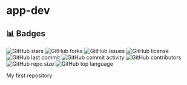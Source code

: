 # app-dev

## 📊 Badges

![GitHub stars](https://img.shields.io/github/stars/AeronAndrei/app-dev?style=flat-square) ![GitHub forks](https://img.shields.io/github/forks/AeronAndrei/app-dev?style=flat-square) ![GitHub issues](https://img.shields.io/github/issues/AeronAndrei/app-dev?style=flat-square) ![GitHub license](https://img.shields.io/github/license/AeronAndrei/app-dev?style=flat-square) ![GitHub last commit](https://img.shields.io/github/last-commit/AeronAndrei/app-dev?style=flat-square) ![GitHub commit activity](https://img.shields.io/github/commit-activity/m/AeronAndrei/app-dev?style=flat-square) ![GitHub contributors](https://img.shields.io/github/contributors/AeronAndrei/app-dev?style=flat-square) ![GitHub repo size](https://img.shields.io/github/repo-size/AeronAndrei/app-dev?style=flat-square) ![GitHub top language](https://img.shields.io/github/languages/top/AeronAndrei/app-dev?style=flat-square) 

My first repository
